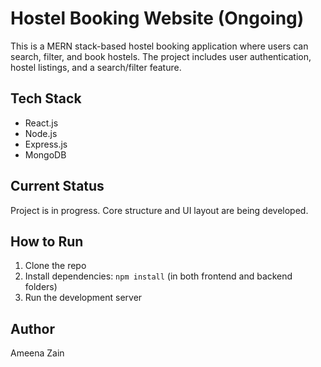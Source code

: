 # Hostel Booking Website (Ongoing)

This is a MERN stack-based hostel booking application where users can search, filter, and book hostels. The project includes user authentication, hostel listings, and a search/filter feature.

## Tech Stack
- React.js
- Node.js
- Express.js
- MongoDB

## Current Status
Project is in progress. Core structure and UI layout are being developed.

## How to Run
1. Clone the repo
2. Install dependencies: `npm install` (in both frontend and backend folders)
3. Run the development server

## Author
Ameena Zain
